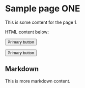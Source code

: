 # Sample page ONE

This is some content for the page 1.

HTML content below:

<Button bsStyle="primary">Primary button</Button>

<button type="button" class="btn btn-primary">Primary button</button>

## Markdown 

This is more markdown content.
